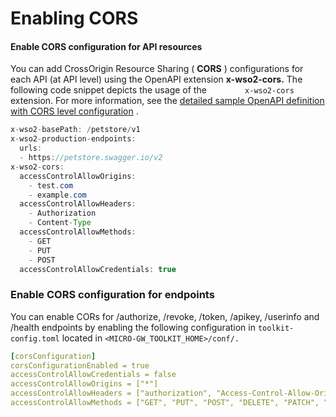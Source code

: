 # Enabling CORS

#### Enable CORS configuration for API resources

You can add CrossOrigin Resource Sharing ( **CORS** ) configurations for each API (at API level) using the OpenAPI extension **x-wso2-cors.** The following code snippet depicts the usage of the `         x-wso2-cors        ` extension. For more information, see the [detailed sample OpenAPI definition with CORS level configuration](https://github.com/wso2/product-microgateway/blob/master/samples/cors_sample.yaml) .

``` java
x-wso2-basePath: /petstore/v1
x-wso2-production-endpoints:
  urls:
  - https://petstore.swagger.io/v2
x-wso2-cors:
  accessControlAllowOrigins:
    - test.com
    - example.com
  accessControlAllowHeaders:
    - Authorization
    - Content-Type
  accessControlAllowMethods:
    - GET
    - PUT
    - POST
  accessControlAllowCredentials: true
```

### Enable CORS configuration for endpoints

You can enable CORs for /authorize, /revoke, /token, /apikey, /userinfo and /health endpoints by enabling the following configuration in `toolkit-config.toml` located in `<MICRO-GW_TOOLKIT_HOME>/conf/.`

``` yml
[corsConfiguration]
corsConfigurationEnabled = true
accessControlAllowCredentials = false
accessControlAllowOrigins = ["*"]
accessControlAllowHeaders = ["authorization", "Access-Control-Allow-Origin", "Content-Type", "SOAPAction"]
accessControlAllowMethods = ["GET", "PUT", "POST", "DELETE", "PATCH", "OPTIONS"]
```
